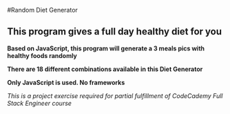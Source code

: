 #Random Diet Generator

## This program gives a full day healthy diet for you

**Based on JavaScript, this program will generate a 3 meals pics with healthy foods randomly**

**There are 18 different combinations available in this Diet Generator**

**Only JavaScript is used. No frameworks**

*This is a project exercise required for partial fulfillment of CodeCademy Full Stack Engineer course*



